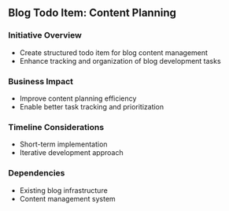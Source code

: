 ## Blog Todo Item: Content Planning

### Initiative Overview
- Create structured todo item for blog content management
- Enhance tracking and organization of blog development tasks

### Business Impact
- Improve content planning efficiency
- Enable better task tracking and prioritization

### Timeline Considerations
- Short-term implementation
- Iterative development approach

### Dependencies
- Existing blog infrastructure
- Content management system